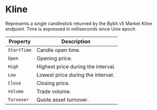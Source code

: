 # Kline

Represents a single candlestick returned by the Bybit v5 Market Kline endpoint. Time is expressed in milliseconds since Unix epoch.

| Property   | Description |
|------------|-------------|
| `StartTime`| Candle open time. |
| `Open`     | Opening price.   |
| `High`     | Highest price during the interval. |
| `Low`      | Lowest price during the interval.  |
| `Close`    | Closing price.   |
| `Volume`   | Trade volume.    |
| `Turnover` | Quote asset turnover. |
